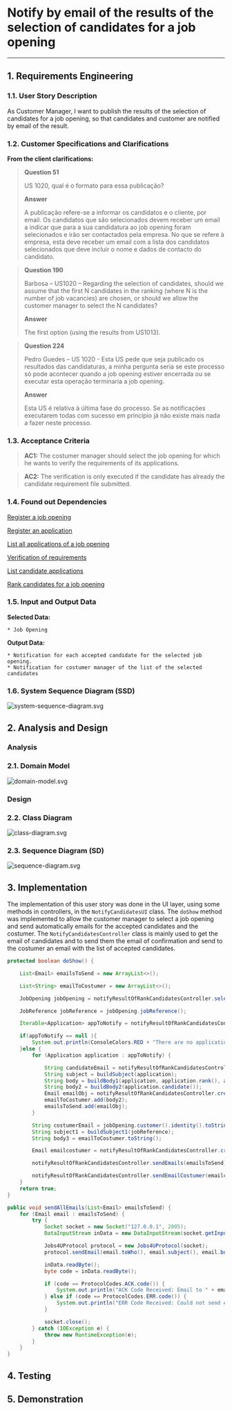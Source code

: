 # Notify by email of the results of the selection of candidates for a job opening

--------

## 1. Requirements Engineering

### 1.1. User Story Description

As Customer Manager, I want to publish the results of the selection of candidates for a job opening, so that candidates and customer are notified by email of the result.

### 1.2. Customer Specifications and Clarifications

**From the client clarifications:**


> **Question 51** 
> 
> US 1020, qual é o formato para essa publicação?
>
> **Answer**
> 
> A publicação refere-se a informar os candidatos e o cliente, por email. Os candidatos que são selecionados devem receber um email a indicar que para a sua candidatura ao job opening foram selecionados e irão ser contactados pela empresa. No que se refere à empresa, esta deve receber um email com a lista dos
candidatos selecionados que deve incluir o nome e dados de contacto do candidato.

> **Question 190**
>
> Barbosa – US1020 – Regarding the selection of candidates, should we assume that the first N candidates in the ranking (where N is the number of job vacancies) are chosen, or should we allow the customer manager to select the N candidates?
>
> **Answer**
>
> The first option (using the results from US1013).

> **Question 224**
>
>Pedro Guedes – US 1020 - Esta US pede que seja publicado os resultados das candidaturas, a minha pergunta seria se este processo só pode acontecer quando a job opening estiver encerrada ou se executar esta operação terminaria a job opening.
>
> **Answer**
>
>Esta US é relativa à última fase do processo. Se as notificações executarem todas com sucesso em princípio já não existe mais nada a fazer neste processo.

### 1.3. Acceptance Criteria

> **AC1:**
> The costumer manager should select the job opening for which he wants to verify the requirements of its applications.

> **AC2:**
> The verification is only executed if the candidate has already the candidate requirement file submitted.


### 1.4. Found out Dependencies


[Register a job opening](..%2F..%2FSprintB%2Fadd-jobOpening)

[Register an application](..%2F..%2FSprintB%2Fregister-an-application)

[List all applications of a job opening](..%2F..%2FSprintB%2Flist-job-openings'-application)

[Verification of requirements](..%2F..%2FSprintB%2Fverification_of_requirements)

[List candidate applications](..%2F..%2FSprintB%2Flist-candidate-applications)

[Rank candidates for a job opening](..%2F..%2FSprintB%2rank-candidataes-for-job-opening)



### 1.5. Input and Output Data

**Selected Data:**

    * Job Opening

**Output Data:**

    * Notification for each accepted candidate for the selected job opening.
    * Notification for costumer manager of the list of the selected candidates

### 1.6. System Sequence Diagram (SSD)
![system-sequence-diagram.svg](system-sequence-diagram.svg)

## 2. Analysis and Design

### Analysis

### 2.1. Domain Model
![domain-model.svg](domain-model.svg)

### Design

### 2.2. Class Diagram
![class-diagram.svg](class-diagram.svg)

### 2.3. Sequence Diagram (SD)
![sequence-diagram.svg](sequence-diagram.svg)


## 3. Implementation

The implementation of this user story was done in the UI layer, using some methods in  controllers, in the `NotifyCandidatesUI` class. 
The `doShow` method was implemented to allow the customer manager to select a job opening and send automatically emails for the accepted candidates and the costumer.
The `NotifyCandidatesController` class is mainly used to get the email of candidates and to send them the email of confirmation and send to the costumer an email with the list of accepted candidates.

```java
protected boolean doShow() {

    List<Email> emailsToSend = new ArrayList<>();

    List<String> emailToCostumer = new ArrayList<>();

    JobOpening jobOpening = notifyResultOfRankCandidatesController.selectJobOpening();

    JobReference jobReference = jobOpening.jobReference();

    Iterable<Application> appToNotify = notifyResultOfRankCandidatesController.allApplicationsOfJobOpeningAccepted(jobOpening);

    if(appToNotify == null ){
        System.out.println(ConsoleColors.RED + "There are no applications accepted for this job opening." + ConsoleColors.RESET);
    }else {
        for (Application application : appToNotify) {

            String candidateEmail = notifyResultOfRankCandidatesController.findCandidateEmail(application);
            String subject = buildSubject(application);
            String body = buildBody1(application, application.rank(), application.status());
            String body2 = buildBody2(application.candidate());
            Email emailObj = notifyResultOfRankCandidatesController.createEmail(candidateEmail, subject, body);
            emailToCostumer.add(body2);
            emailsToSend.add(emailObj);
        }

        String costumerEmail = jobOpening.customer().identity().toString();
        String subject1 = buildSubject1(jobReference);
        String body3 = emailToCostumer.toString();

        Email emailcostumer = notifyResultOfRankCandidatesController.createEmail(costumerEmail, subject1, body3);

        notifyResultOfRankCandidatesController.sendEmails(emailsToSend);

        notifyResultOfRankCandidatesController.sendEmailCostumer(emailcostumer);
    }
    return true;
}
```
```java
public void sendAllEmails(List<Email> emailsToSend) {
    for (Email email : emailsToSend) {
        try {
            Socket socket = new Socket("127.0.0.1", 2005);
            DataInputStream inData = new DataInputStream(socket.getInputStream());

            Jobs4UProtocol protocol = new Jobs4UProtocol(socket);
            protocol.sendEmail(email.toWho(), email.subject(), email.body());

            inData.readByte();
            byte code = inData.readByte();

            if (code == ProtocolCodes.ACK.code()) {
                System.out.println("ACK Code Received: Email to " + email.toWho() + " sent successfully!");
            } else if (code == ProtocolCodes.ERR.code()) {
                System.out.println("ERR Code Received: Could not send email to " + email.toWho() + "!");
            }

            socket.close();
        } catch (IOException e) {
            throw new RuntimeException(e);
        }
    }
}
```

## 4. Testing



## 5. Demonstration

